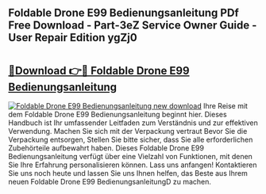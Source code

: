 ## Foldable Drone E99 Bedienungsanleitung PDf Free Download - Part-3eZ Service Owner Guide - User Repair Edition ygZj0

# <h2><a href="http://df0gqcm.blite.top/?on=Foldable+Drone+E99+Bedienungsanleitung">🔗Download 👉🔴 Foldable Drone E99 Bedienungsanleitung</a></h2>

[![Foldable Drone E99 Bedienungsanleitung new download](https://i.imgur.com/lujVjoI.png)](http://df0gqcm.blite.top/?on=Foldable+Drone+E99+Bedienungsanleitung)
Ihre Reise mit dem Foldable Drone E99 Bedienungsanleitung beginnt hier. Dieses Handbuch ist Ihr umfassender Leitfaden zum Verständnis und zur effektiven Verwendung. Machen Sie sich mit der Verpackung vertraut Bevor Sie die Verpackung entsorgen, Stellen Sie bitte sicher, dass Sie alle erforderlichen Zubehörteile aufbewahrt haben. Dieses Foldable Drone E99 Bedienungsanleitung verfügt über eine Vielzahl von Funktionen, mit denen Sie Ihre Erfahrung personalisieren können. Lass uns anfangen! Kontaktieren Sie uns noch heute und lassen Sie uns Ihnen helfen, das Beste aus Ihrem neuen Foldable Drone E99 BedienungsanleitungD zu machen.
